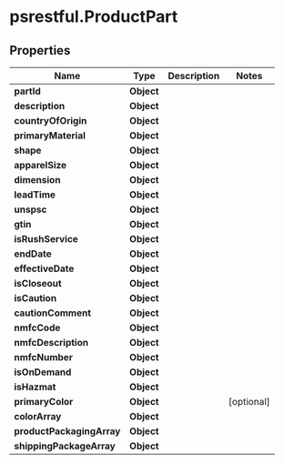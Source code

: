 # psrestful.ProductPart

## Properties
Name | Type | Description | Notes
------------ | ------------- | ------------- | -------------
**partId** | **Object** |  | 
**description** | **Object** |  | 
**countryOfOrigin** | **Object** |  | 
**primaryMaterial** | **Object** |  | 
**shape** | **Object** |  | 
**apparelSize** | **Object** |  | 
**dimension** | **Object** |  | 
**leadTime** | **Object** |  | 
**unspsc** | **Object** |  | 
**gtin** | **Object** |  | 
**isRushService** | **Object** |  | 
**endDate** | **Object** |  | 
**effectiveDate** | **Object** |  | 
**isCloseout** | **Object** |  | 
**isCaution** | **Object** |  | 
**cautionComment** | **Object** |  | 
**nmfcCode** | **Object** |  | 
**nmfcDescription** | **Object** |  | 
**nmfcNumber** | **Object** |  | 
**isOnDemand** | **Object** |  | 
**isHazmat** | **Object** |  | 
**primaryColor** | **Object** |  | [optional] 
**colorArray** | **Object** |  | 
**productPackagingArray** | **Object** |  | 
**shippingPackageArray** | **Object** |  | 
